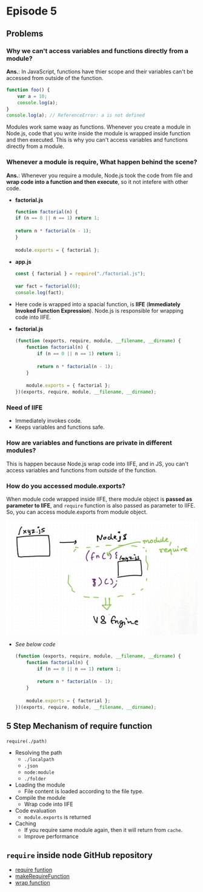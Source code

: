# Episode 5

## Problems

### Why we can't access variables and functions directly from a module?
**Ans.**: In JavaScript, functions have thier scope and their variables can't be accessed from outside of the function.
```js
function foo() {
    var a = 10;
    console.log(a);
}
console.log(a); // ReferenceError: a is not defined
```
Modules work same waay as functions. Whenever you create a module in Node.js, code that you write inside the module is wrapped inside function and then executed. This is why you can't access variables and functions directly from a module.

### Whenever a module is require, What happen behind the scene?
**Ans.**: Whenever you require a module, Node.js took the code from file and **wrap code into a function and then execute**, so it not intefere with other code.
- **factorial.js**
    ```js
    function factorial(n) {
    if (n == 0 || n == 1) return 1;

    return n * factorial(n - 1);
    }

    module.exports = { factorial };
    ```

- **app.js**
    ```js
    const { factorial } = require("./factorial.js");

    var fact = factorial(6);
    console.log(fact);
    ```
- Here code is wrapped into a spacial function, is **IIFE** (**Immediately Invoked Function Expression**). Node.js is responsible for wrapping code into IIFE.
- **factorial.js**
    ```js
    (function (exports, require, module, __filename, __dirname) {
        function factorial(n) {
            if (n == 0 || n == 1) return 1;

            return n * factorial(n - 1);
        }

        module.exports = { factorial };
    })(exports, require, module, __filename, __dirname);
    ```

### Need of IIFE
- Immediately invokes code.
- Keeps variables and functions safe.

### How are variables and functions are private in different modules?
This is happen because Node.js wrap code into IIFE, and in JS, you can't access variables and functions from outside of the function.

### How do you accessed module.exports?
When module code wrapped inside IIFE, there module object is **passed as parameter to IIFE**, and `require` function is also passed as parameter to IIFE. So, you can access module.exports from module object.

![node](./node.png)

- *See below code*
    ```js
    (function (exports, require, module, __filename, __dirname) {
        function factorial(n) {
            if (n == 0 || n == 1) return 1;

            return n * factorial(n - 1);
        }

        module.exports = { factorial };
    })(exports, require, module, __filename, __dirname);
    ```
## 5 Step Mechanism of require function
`require(./path)`
- Resolving the path
    - `./localpath`
    - `.json`
    - `node:module`
    - `./folder`
- Loading the module
    - File content is loaded according to the file type.
- Compile the module
    - Wrap code into IIFE
- Code evaluation
    - `module.exports` is returned
- Caching
    - If you require same module again, then it will return from `cache`.
    - Improve performance

## `require` inside node GitHub repository
- [require funtion](https://github.com/nodejs/node/blob/main/lib/internal/modules/cjs/loader.js#L1483)
- [makeRequireFunction](https://github.com/nodejs/node/blob/main/lib/internal/modules/helpers.js#L127)
- [wrap function](https://github.com/nodejs/node/blob/main/lib/internal/modules/cjs/loader.js#L345)